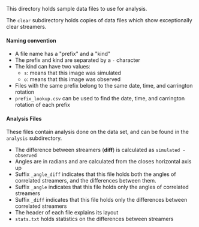 This directory holds sample data files to use for analysis.

The `clear` subdirectory holds copies of data files which show
exceptionally clear streamers.

#### Naming convention
- A file name has a "prefix" and a "kind"
- The prefix and kind are separated by a `-` character
- The kind can have two values:
    - `s`: means that this image was simulated
    - `o`: means that this image was observed
- Files with the same prefix belong to the same date, time, and carrington rotation
- `prefix_lookup.csv` can be used to find the date, time, and carrington rotation of each prefix


#### Analysis Files
These files contain analysis done on the data set, and can be found in the `analysis` subdirectory.
- The difference between streamers (**diff**) is calculated as `simulated - observed`
- Angles are in radians and are calculated from the closes horizontal axis up
- Suffix `_angle_diff` indicates that this file holds both the angles of correlated streamers, 
and the differences between them.
- Suffix `_angle` indicates that this file holds only the angles of correlated streamers
- Suffix `_diff` indicates that this file holds only the differences between correlated streamers
- The header of each file explains its layout
- `stats.txt` holds statistics on the differences between streamers

